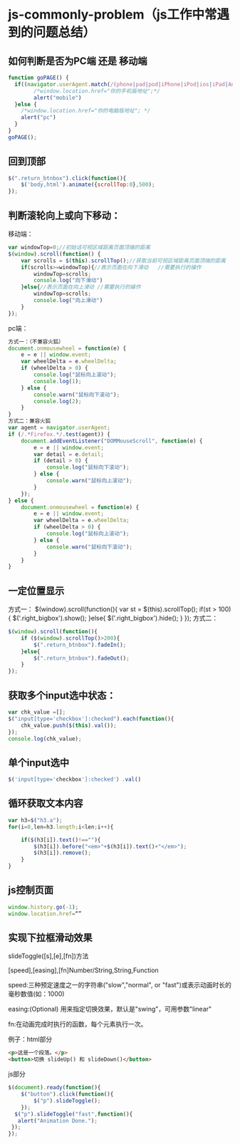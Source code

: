 # js-commonly-problem（js工作中常遇到的问题总结）
## 如何判断是否为PC端 还是 移动端
```js
function goPAGE() {
  if((navigator.userAgent.match(/(phone|pad|pod|iPhone|iPod|ios|iPad|Android|Mobile|BlackBerry|IEMobile|MQQBrowser|JUC|Fennec|wOSBrowser|BrowserNG|WebOS|Symbian|Windows Phone)/i))) {
        /*window.location.href="你的手机版地址";*/
        alert("mobile")
  }else {
    /*window.location.href="你的电脑版地址"; */
    alert("pc")
  }
}
goPAGE();
```
## 回到顶部
```js
$(".return_btnbox").click(function(){
    $('body,html').animate({scrollTop:0},500);
});
```
## 判断滚轮向上或向下移动：
移动端：
```js
var windowTop=0;//初始话可视区域距离页面顶端的距离
$(window).scroll(function() {
    var scrolls = $(this).scrollTop();//获取当前可视区域距离页面顶端的距离
    if(scrolls>=windowTop){//表示页面在向下滑动   //需要执行的操作
        windowTop=scrolls;
        console.log("向下滑动")
    }else{//表示页面在向上滑动 //需要执行的操作
        windowTop=scrolls;
        console.log("向上滑动")
    }
});
```
pc端：
```js
方式一：（不兼容火狐）
document.onmousewheel = function(e) {
    e = e || window.event;
    var wheelDelta = e.wheelDelta;
    if (wheelDelta > 0) {
        console.log("鼠标向上滚动");
        console.log(1);
    } else {
        console.warn("鼠标向下滚动");
        console.log(2);
    }
}
方式二：兼容火狐
var agent = navigator.userAgent;
if (/.*Firefox.*/.test(agent)) {
    document.addEventListener("DOMMouseScroll", function(e) {
        e = e || window.event;
        var detail = e.detail;
        if (detail > 0) {
            console.log("鼠标向下滚动");
        } else {
            console.warn("鼠标向上滚动");
        }
    });
} else {
    document.onmousewheel = function(e) {
        e = e || window.event;
        var wheelDelta = e.wheelDelta;
        if (wheelDelta > 0) {
            console.log("鼠标向上滚动");
        } else {
            console.warn("鼠标向下滚动");
        }
    }
}
```
## 一定位置显示
方式一：
$(window).scroll(function(){
    var st = $(this).scrollTop();
    if(st > 100){
        $('.right_bigbox').show();
    }else{
        $('.right_bigbox').hide();
    }
});
方式二：
```js
$(window).scroll(function(){
    if ($(window).scrollTop()>200){
        $(".return_btnbox").fadeIn();
    }else{
        $(".return_btnbox").fadeOut();
    }
});
```
## 获取多个input选中状态：
```js
var chk_value =[];
$("input[type='checkbox']:checked").each(function(){
    chk_value.push($(this).val());
});
console.log(chk_value);
```
## 单个input选中
```js
$('input[type='checkbox']:checked'）.val()
```
## 循环获取文本内容
```js
var h3=$("h3.a");
for(i=0,len=h3.length;i<len;i++){

    if($(h3[i]).text()!==""){
        $(h3[i]).before("<em>"+$(h3[i]).text()+"</em>");
        $(h3[i]).remove();
    }
}
```
## js控制页面 
```js
window.history.go(-1);
window.location.href=“”
```
## 实现下拉框滑动效果
slideToggle([s],[e],[fn])方法

[speed],[easing],[fn]Number/String,String,Function

speed:三种预定速度之一的字符串("slow","normal", or "fast")或表示动画时长的毫秒数值(如：1000)

easing:(Optional) 用来指定切换效果，默认是"swing"，可用参数"linear"

fn:在动画完成时执行的函数，每个元素执行一次。

例子：html部分

```html
<p>这是一个段落。</p>
<button>切换 slideUp() 和 slideDown()</button>
```
js部分
```js
$(document).ready(function(){
	$("button").click(function(){
		$("p").slideToggle();
	});
  $("p").slideToggle("fast",function(){
   alert("Animation Done.");
 });
});
```
